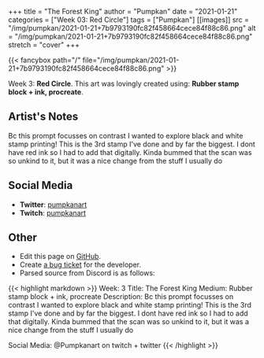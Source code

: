 +++
title =       "The Forest King"
author =      "Pumpkan"
date =        "2021-01-21"
categories =  ["Week 03: Red Circle"]
tags =        ["Pumpkan"]
[[images]]
                      src = "/img/pumpkan/2021-01-21+7b9793190fc82f458664cece84f88c86.png"
                      alt = "/img/pumpkan/2021-01-21+7b9793190fc82f458664cece84f88c86.png"
                      stretch = "cover"
+++


{{< fancybox path="/" file="/img/pumpkan/2021-01-21+7b9793190fc82f458664cece84f88c86.png" >}}


Week 3: **Red Circle**. This art was lovingly created using: **Rubber stamp block + ink, procreate**.

## Artist's Notes

Bc this prompt focusses on contrast I wanted to explore black and white stamp printing! This is the 3rd stamp I've done and by far the biggest. I dont have red ink so I had to add that digitally. Kinda bummed that the scan was so unkind to it, but it was a nice change from the stuff I usually do

## Social Media

- **Twitter**: [pumpkanart]()
- **Twitch**: [pumpkanart]()


## Other

- Edit this page on [GitHub](https://github.com/teaminkling/web-refresh/edit/main/blog/content/blog/pumpkan-week-3-7d52.md).
- Create [a bug ticket](https://github.com/teaminkling/web-refresh/issues/new?assignees=&labels=bug&template=problem-report.md&title=) for the developer.
- Parsed source from Discord is as follows:

{{< highlight markdown >}}
Week: 3
Title: The Forest King 
Medium: Rubber stamp block + ink, procreate 
Description: Bc this prompt focusses on contrast I wanted to explore black and white stamp printing! This is the 3rd stamp I've done and by far the biggest. I dont have red ink so I had to add that digitally. Kinda bummed that the scan was so unkind to it, but it was a nice change from the stuff I usually do 

Social Media: @Pumpkanart on twitch + twitter
{{< /highlight >}}